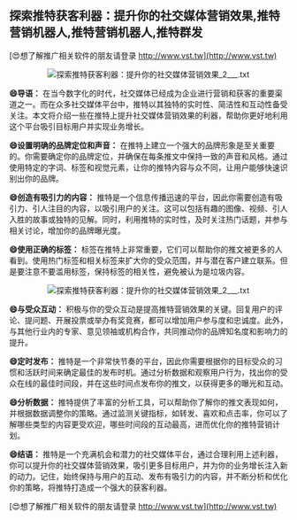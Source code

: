 ## **探索推特获客利器：提升你的社交媒体营销效果,推特营销机器人,推特营销机器人,推特群发**

[😍想了解推广相关软件的朋友请登录 http://www.vst.tw](http://www.vst.tw)

 <center><img src="https://vst.tw/MP4/tuiguang/png/7.png" alt="探索推特获客利器：提升你的社交媒体营销效果_2___.txt"></center>

**😄导语：**
在当今数字化的时代，社交媒体已经成为企业进行营销和获客的重要渠道之一。而在众多社交媒体平台中，推特以其独特的实时性、简洁性和互动性备受关注。本文将介绍一些在推特上提升社交媒体营销效果的利器，帮助你更好地利用这个平台吸引目标用户并实现业务增长。

**😄设置明确的品牌定位和声音：**
在推特上建立一个强大的品牌形象是至关重要的。你需要确定你的品牌定位，并确保在每条推文中保持一致的声音和风格。通过使用特定的字词、标签和视觉元素，让你的推特内容与众不同，让用户能够快速识别出你的品牌。

**😄创造有吸引力的内容：**
推特是一个信息传播迅速的平台，因此你需要创造有吸引力、引人注目的内容，以吸引用户的关注。这可以包括有趣的图像、视频、引人入胜的故事或独特的见解。同时，利用推特的实时性，及时关注热门话题，并参与相关讨论，增加你的品牌曝光度。

**😄使用正确的标签：**
标签在推特上非常重要，它们可以帮助你的推文被更多的人看到。使用热门标签和相关标签来扩大你的受众范围，并与潜在客户建立联系。但是要注意不要滥用标签，保持标签的相关性，避免被认为是垃圾内容。

 <center><img src="https://vst.tw/MP4/tuiguang/png/3.png" alt="探索推特获客利器：提升你的社交媒体营销效果_2___.txt"></center>

**😄与受众互动：**
积极与你的受众互动是提高推特营销效果的关键。回复用户的评论、提问题、开展投票或举办有奖竞赛，都可以增加用户参与度和忠诚度。此外，与其他行业内的专家、意见领袖或机构合作，共同推动你的品牌知名度和影响力的提升。

**😄定时发布：**
推特是一个非常快节奏的平台，因此你需要根据你的目标受众的习惯和活跃时间来确定最佳的发布时机。通过分析数据和观察用户行为，找出你的受众在线的最佳时间段，并在这些时间点发布你的推文，以获得更多的曝光和互动。

**😄分析数据：**
推特提供了丰富的分析工具，可以帮助你了解你的推文表现如何，并根据数据调整你的策略。通过监测关键指标，如转发、喜欢和点击率，你可以了解哪些类型的内容更受欢迎，哪些时间段的互动最高，进而优化你的推特营销计划。

**😄结语：**
推特是一个充满机会和潜力的社交媒体平台，通过合理利用上述利器，你可以提升你的社交媒体营销效果，吸引更多目标用户，并为你的业务增长注入新的动力。记住，始终保持与用户的互动、发布有吸引力的内容，并不断分析和优化你的策略，将推特打造成一个强大的获客利器。

[😍想了解推广相关软件的朋友请登录 http://www.vst.tw](http://www.vst.tw)



